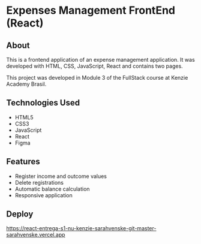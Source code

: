 # Expenses Management FrontEnd (React)

## About
This is a frontend application of an expense management application. It was developed with HTML, CSS, JavaScript, React and contains two pages. 

This project was developed in Module 3 of the FullStack course at Kenzie Academy Brasil.

## Technologies Used
- HTML5
- CSS3
- JavaScript
- React
- Figma

## Features
- Register income and outcome values
- Delete registrations
- Automatic balance calculation
- Responsive application

## Deploy 
https://react-entrega-s1-nu-kenzie-sarahvenske-git-master-sarahvenske.vercel.app



